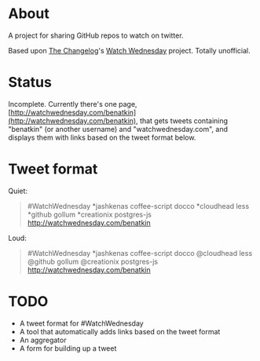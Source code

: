 # About

A project for sharing GitHub repos to watch on twitter.

Based upon [The Changelog](http://thechangelog.com/)'s [Watch Wednesday](http://thechangelog.com/post/1167855730/watchwednesday-20100922) project. Totally unofficial.

# Status

Incomplete. Currently there's one page, [http://watchwednesday.com/benatkin](http://watchwednesday.com/benatkin),
that gets tweets containing "benatkin" (or another username) and "watchwednesday.com", and displays them with links based on
the tweet format below.

# Tweet format

Quiet:

> \#WatchWednesday \*jashkenas coffee-script docco \*cloudhead less \*github gollum \*creationix postgres-js http://watchwednesday.com/benatkin

Loud:

> \#WatchWednesday \*jashkenas coffee-script docco @cloudhead less @github gollum @creationix postgres-js http://watchwednesday.com/benatkin


# TODO

* A tweet format for #WatchWednesday
* A tool that automatically adds links based on the tweet format
* An aggregator
* A form for building up a tweet
